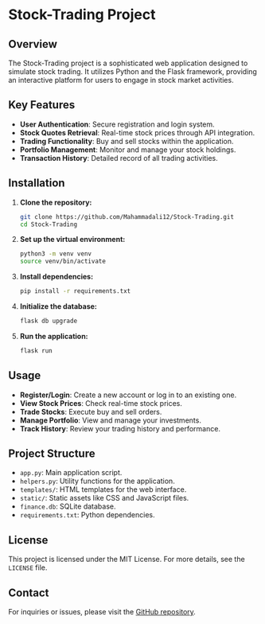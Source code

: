 # Stock-Trading Project

## Overview

The Stock-Trading project is a sophisticated web application designed to simulate stock trading. It utilizes Python and the Flask framework, providing an interactive platform for users to engage in stock market activities.

## Key Features

- **User Authentication**: Secure registration and login system.
- **Stock Quotes Retrieval**: Real-time stock prices through API integration.
- **Trading Functionality**: Buy and sell stocks within the application.
- **Portfolio Management**: Monitor and manage your stock holdings.
- **Transaction History**: Detailed record of all trading activities.

## Installation

1. **Clone the repository:**
   ```bash
   git clone https://github.com/Mahammadali12/Stock-Trading.git
   cd Stock-Trading
   ```

2. **Set up the virtual environment:**
   ```bash
   python3 -m venv venv
   source venv/bin/activate
   ```

3. **Install dependencies:**
   ```bash
   pip install -r requirements.txt
   ```

4. **Initialize the database:**
   ```bash
   flask db upgrade
   ```

5. **Run the application:**
   ```bash
   flask run
   ```

## Usage

- **Register/Login**: Create a new account or log in to an existing one.
- **View Stock Prices**: Check real-time stock prices.
- **Trade Stocks**: Execute buy and sell orders.
- **Manage Portfolio**: View and manage your investments.
- **Track History**: Review your trading history and performance.

## Project Structure

- `app.py`: Main application script.
- `helpers.py`: Utility functions for the application.
- `templates/`: HTML templates for the web interface.
- `static/`: Static assets like CSS and JavaScript files.
- `finance.db`: SQLite database.
- `requirements.txt`: Python dependencies.

## License

This project is licensed under the MIT License. For more details, see the `LICENSE` file.

## Contact

For inquiries or issues, please visit the [GitHub repository](https://github.com/Mahammadali12/Stock-Trading).
